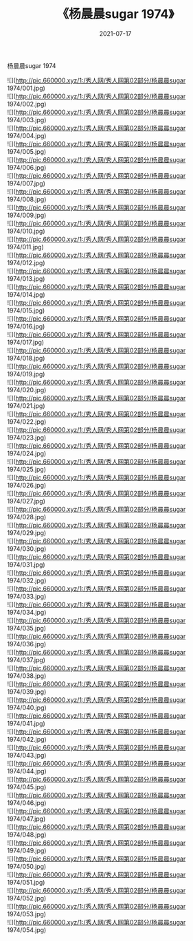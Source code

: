 ﻿---
layout: post
title:  《杨晨晨sugar 1974》
date:   2021-07-17
img: http://pic.660000.xyz/1:/秀人网/秀人网第02部分/杨晨晨sugar 1974/000.jpg
categories: [美女, 清纯, 唯美]
---

杨晨晨sugar 1974

  ![](http://pic.660000.xyz/1:/秀人网/秀人网第02部分/杨晨晨sugar 1974/001.jpg) <br> ![](http://pic.660000.xyz/1:/秀人网/秀人网第02部分/杨晨晨sugar 1974/002.jpg) <br> ![](http://pic.660000.xyz/1:/秀人网/秀人网第02部分/杨晨晨sugar 1974/003.jpg) <br> ![](http://pic.660000.xyz/1:/秀人网/秀人网第02部分/杨晨晨sugar 1974/004.jpg) <br> ![](http://pic.660000.xyz/1:/秀人网/秀人网第02部分/杨晨晨sugar 1974/005.jpg) <br> ![](http://pic.660000.xyz/1:/秀人网/秀人网第02部分/杨晨晨sugar 1974/006.jpg) <br> ![](http://pic.660000.xyz/1:/秀人网/秀人网第02部分/杨晨晨sugar 1974/007.jpg) <br> ![](http://pic.660000.xyz/1:/秀人网/秀人网第02部分/杨晨晨sugar 1974/008.jpg) <br> ![](http://pic.660000.xyz/1:/秀人网/秀人网第02部分/杨晨晨sugar 1974/009.jpg) <br> ![](http://pic.660000.xyz/1:/秀人网/秀人网第02部分/杨晨晨sugar 1974/010.jpg) <br> ![](http://pic.660000.xyz/1:/秀人网/秀人网第02部分/杨晨晨sugar 1974/011.jpg) <br> ![](http://pic.660000.xyz/1:/秀人网/秀人网第02部分/杨晨晨sugar 1974/012.jpg) <br> ![](http://pic.660000.xyz/1:/秀人网/秀人网第02部分/杨晨晨sugar 1974/013.jpg) <br> ![](http://pic.660000.xyz/1:/秀人网/秀人网第02部分/杨晨晨sugar 1974/014.jpg) <br> ![](http://pic.660000.xyz/1:/秀人网/秀人网第02部分/杨晨晨sugar 1974/015.jpg) <br> ![](http://pic.660000.xyz/1:/秀人网/秀人网第02部分/杨晨晨sugar 1974/016.jpg) <br> ![](http://pic.660000.xyz/1:/秀人网/秀人网第02部分/杨晨晨sugar 1974/017.jpg) <br> ![](http://pic.660000.xyz/1:/秀人网/秀人网第02部分/杨晨晨sugar 1974/018.jpg) <br> ![](http://pic.660000.xyz/1:/秀人网/秀人网第02部分/杨晨晨sugar 1974/019.jpg) <br> ![](http://pic.660000.xyz/1:/秀人网/秀人网第02部分/杨晨晨sugar 1974/020.jpg) <br> ![](http://pic.660000.xyz/1:/秀人网/秀人网第02部分/杨晨晨sugar 1974/021.jpg) <br> ![](http://pic.660000.xyz/1:/秀人网/秀人网第02部分/杨晨晨sugar 1974/022.jpg) <br> ![](http://pic.660000.xyz/1:/秀人网/秀人网第02部分/杨晨晨sugar 1974/023.jpg) <br> ![](http://pic.660000.xyz/1:/秀人网/秀人网第02部分/杨晨晨sugar 1974/024.jpg) <br> ![](http://pic.660000.xyz/1:/秀人网/秀人网第02部分/杨晨晨sugar 1974/025.jpg) <br> ![](http://pic.660000.xyz/1:/秀人网/秀人网第02部分/杨晨晨sugar 1974/026.jpg) <br> ![](http://pic.660000.xyz/1:/秀人网/秀人网第02部分/杨晨晨sugar 1974/027.jpg) <br> ![](http://pic.660000.xyz/1:/秀人网/秀人网第02部分/杨晨晨sugar 1974/028.jpg) <br> ![](http://pic.660000.xyz/1:/秀人网/秀人网第02部分/杨晨晨sugar 1974/029.jpg) <br> ![](http://pic.660000.xyz/1:/秀人网/秀人网第02部分/杨晨晨sugar 1974/030.jpg) <br> ![](http://pic.660000.xyz/1:/秀人网/秀人网第02部分/杨晨晨sugar 1974/031.jpg) <br> ![](http://pic.660000.xyz/1:/秀人网/秀人网第02部分/杨晨晨sugar 1974/032.jpg) <br> ![](http://pic.660000.xyz/1:/秀人网/秀人网第02部分/杨晨晨sugar 1974/033.jpg) <br> ![](http://pic.660000.xyz/1:/秀人网/秀人网第02部分/杨晨晨sugar 1974/034.jpg) <br> ![](http://pic.660000.xyz/1:/秀人网/秀人网第02部分/杨晨晨sugar 1974/035.jpg) <br> ![](http://pic.660000.xyz/1:/秀人网/秀人网第02部分/杨晨晨sugar 1974/036.jpg) <br> ![](http://pic.660000.xyz/1:/秀人网/秀人网第02部分/杨晨晨sugar 1974/037.jpg) <br> ![](http://pic.660000.xyz/1:/秀人网/秀人网第02部分/杨晨晨sugar 1974/038.jpg) <br> ![](http://pic.660000.xyz/1:/秀人网/秀人网第02部分/杨晨晨sugar 1974/039.jpg) <br> ![](http://pic.660000.xyz/1:/秀人网/秀人网第02部分/杨晨晨sugar 1974/040.jpg) <br> ![](http://pic.660000.xyz/1:/秀人网/秀人网第02部分/杨晨晨sugar 1974/041.jpg) <br> ![](http://pic.660000.xyz/1:/秀人网/秀人网第02部分/杨晨晨sugar 1974/042.jpg) <br> ![](http://pic.660000.xyz/1:/秀人网/秀人网第02部分/杨晨晨sugar 1974/043.jpg) <br> ![](http://pic.660000.xyz/1:/秀人网/秀人网第02部分/杨晨晨sugar 1974/044.jpg) <br> ![](http://pic.660000.xyz/1:/秀人网/秀人网第02部分/杨晨晨sugar 1974/045.jpg) <br> ![](http://pic.660000.xyz/1:/秀人网/秀人网第02部分/杨晨晨sugar 1974/046.jpg) <br> ![](http://pic.660000.xyz/1:/秀人网/秀人网第02部分/杨晨晨sugar 1974/047.jpg) <br> ![](http://pic.660000.xyz/1:/秀人网/秀人网第02部分/杨晨晨sugar 1974/048.jpg) <br> ![](http://pic.660000.xyz/1:/秀人网/秀人网第02部分/杨晨晨sugar 1974/049.jpg) <br> ![](http://pic.660000.xyz/1:/秀人网/秀人网第02部分/杨晨晨sugar 1974/050.jpg) <br> ![](http://pic.660000.xyz/1:/秀人网/秀人网第02部分/杨晨晨sugar 1974/051.jpg) <br> ![](http://pic.660000.xyz/1:/秀人网/秀人网第02部分/杨晨晨sugar 1974/052.jpg) <br> ![](http://pic.660000.xyz/1:/秀人网/秀人网第02部分/杨晨晨sugar 1974/053.jpg) <br> ![](http://pic.660000.xyz/1:/秀人网/秀人网第02部分/杨晨晨sugar 1974/054.jpg) <br>